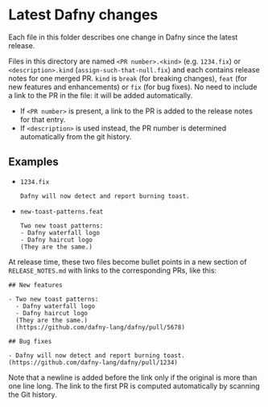 # Latest Dafny changes

Each file in this folder describes one change in Dafny since the latest release.

Files in this directory are named `<PR number>.<kind>` (e.g. `1234.fix`) or `<description>.kind` (`assign-such-that-null.fix`) and each contains release notes for one merged PR.  `kind` is `break` (for breaking changes), `feat` (for new features and enhancements) or `fix` (for bug fixes).  No need to include a link to the PR in the file: it will be added automatically.

- If `<PR number>` is present, a link to the PR is added to the release notes for that entry.
- If `<description>` is used instead, the PR number is determined automatically from the git history.

## Examples

- `1234.fix`

   ```
   Dafny will now detect and report burning toast.
   ```

- `new-toast-patterns.feat`

  ```
  Two new toast patterns:
  - Dafny waterfall logo
  - Dafny haircut logo
  (They are the same.)
  ```

At release time, these two files become bullet points in a new section of `RELEASE_NOTES.md` with links to the corresponding PRs, like this:

```
## New features

- Two new toast patterns:
  - Dafny waterfall logo
  - Dafny haircut logo
  (They are the same.)
  (https://github.com/dafny-lang/dafny/pull/5678)

## Bug fixes

- Dafny will now detect and report burning toast. (https://github.com/dafny-lang/dafny/pull/1234)
```

Note that a newline is added before the link only if the original is more than one line long.  The link to the first PR is computed automatically by scanning the Git history.
